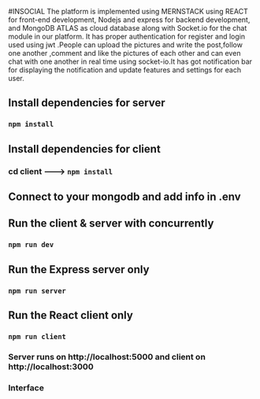 #INSOCIAL 
The platform is implemented using MERNSTACK using REACT for front-end development, Nodejs and express for backend development, and MongoDB ATLAS as cloud database along with Socket.io for the chat module in our platform.
It has proper authentication for register and login used using jwt .People can upload the pictures and write the post,follow one another ,comment and like the pictures of each other and can even chat with one another in real time using socket-io.It has got notification bar for displaying the notification and update features and settings for each user. 

## Install dependencies for server 
### `npm install`

## Install dependencies for client
### cd client ---> `npm install`

## Connect to your mongodb and add info in .env

## Run the client & server with concurrently
### `npm run dev`

## Run the Express server only
### `npm run server`

## Run the React client only
### `npm run client`

### Server runs on http://localhost:5000 and client on http://localhost:3000

### Interface 

